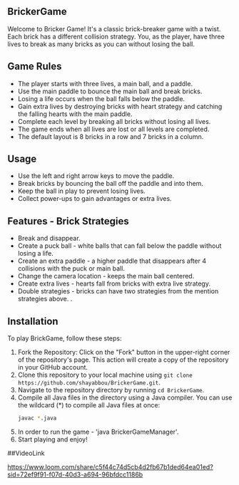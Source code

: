 ## BrickerGame

Welcome to Bricker Game! It's a classic brick-breaker game with a twist.
Each brick has a different collision strategy. You, as the player, have three lives
to break as many bricks as you can without losing the ball.


## Game Rules

- The player starts with three lives, a main ball, and a paddle.
- Use the main paddle to bounce the main ball and break bricks.
- Losing a life occurs when the ball falls below the paddle.
- Gain extra lives by destroying bricks with heart strategy and catching the falling
hearts with the main paddle.
- Complete each level by breaking all bricks without losing all lives.
- The game ends when all lives are lost or all levels are completed.
- The default layout is 8 bricks in a row and 7 bricks in a column.


## Usage

- Use the left and right arrow keys to move the paddle.
- Break bricks by bouncing the ball off the paddle and into them.
- Keep the ball in play to prevent losing lives.
- Collect power-ups to gain advantages or extra lives.


## Features - Brick Strategies

- Break and disappear.
- Create a puck ball - white balls that can fall below the paddle without losing a life.
- Create an extra paddle - a higher paddle that disappears after 4 collisions with the puck or main ball.
- Change the camera location - keeps the main ball centered.
- Create extra lives - hearts fall from bricks with extra live strategy.
- Double strategies - bricks can have two strategies from the mention strategies above. .


## Installation

To play BrickGame, follow these steps:
1. Fork the Repository: Click on the "Fork" button in the upper-right corner of the repository's page. This action will create a copy of the repository in your GitHub account.
2. Clone this repository to your local machine using `git clone https://github.com/shayabbou/BrickerGame.git`.
3. Navigate to the repository directory by running `cd BrickerGame`.
4. Compile all Java files in the directory using a Java compiler.
   You can use the wildcard (*) to compile all Java files at once:
   ```bash
   javac *.java
4. In order to run the game - 'java BrickerGameManager'.
5. Start playing and enjoy!

##VideoLink

https://www.loom.com/share/c5f44c74d5cb4d2fb67b1ded64ea01ed?sid=72ef9f91-f07d-40d3-a694-96bfdcc1186b
